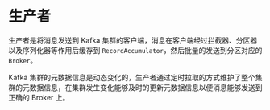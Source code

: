 # 生产者

生产者是将消息发送到 Kafka 集群的客户端，消息在客户端经过拦截器、分区器以及序列化器等作用后缓存到 `RecordAccumulator`，然后批量的发送到分区对应的 `Broker`。

Kafka 集群的元数据信息是动态变化的，生产者通过定时拉取的方式维护了整个集群的元数据信息，在集群发生变化能够及时的更新元数据信息以便消息能够发送到正确的 Broker 上。

